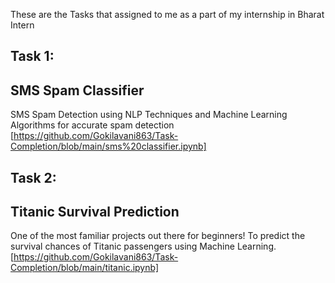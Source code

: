 These are the Tasks that assigned to me as a part of my internship in Bharat Intern
## Task 1:
## SMS Spam Classifier
SMS Spam Detection using NLP Techniques and Machine Learning Algorithms for accurate spam detection 
[https://github.com/Gokilavani863/Task-Completion/blob/main/sms%20classifier.ipynb]
## Task 2:
## Titanic Survival Prediction
One of the most familiar projects out there for beginners! To predict the survival chances of Titanic passengers using Machine Learning.
[https://github.com/Gokilavani863/Task-Completion/blob/main/titanic.ipynb]

